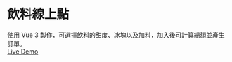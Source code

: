 # 飲料線上點
使用 Vue 3 製作，可選擇飲料的甜度、冰塊以及加料，加入後可計算總額並產生訂單。  
[Live Demo](https://alisonhuu.github.io/Drink-order/)
